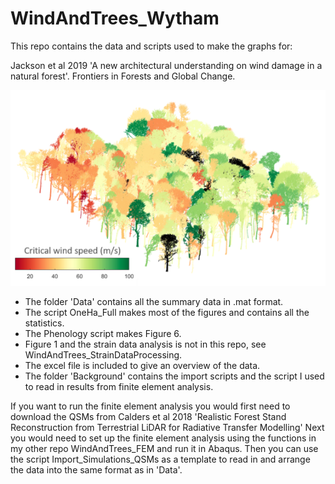 # WindAndTrees_Wytham
This repo contains the data and scripts used to make the graphs for:

Jackson et al 2019 'A new architectural understanding on wind damage in a natural forest'. Frontiers in Forests and Global Change.

![alt text](https://github.com/TobyDJackson/WindAndTrees_Wytham/blob/master/Trees%20colored%20by%20CWS.png)

- The folder 'Data' contains all the summary data in .mat format.
- The script OneHa_Full makes most of the figures and contains all the statistics. 
- The Phenology script makes Figure 6.
- Figure 1 and the strain data analysis is not in this repo, see WindAndTrees_StrainDataProcessing.
- The excel file is included to give an overview of the data. 
- The folder 'Background' contains the import scripts and the script I used to read in results from finite element analysis. 

If you want to run the finite element analysis you would first need to download the QSMs 
from Calders et al 2018 'Realistic Forest Stand Reconstruction from Terrestrial LiDAR for Radiative Transfer Modelling'
Next you would need to set up the finite element analysis using the functions in my other repo WindAndTrees_FEM and run it in Abaqus. 
Then you can use the script Import_Simulations_QSMs as a template to read in and arrange the data into the same format as in 'Data'.
